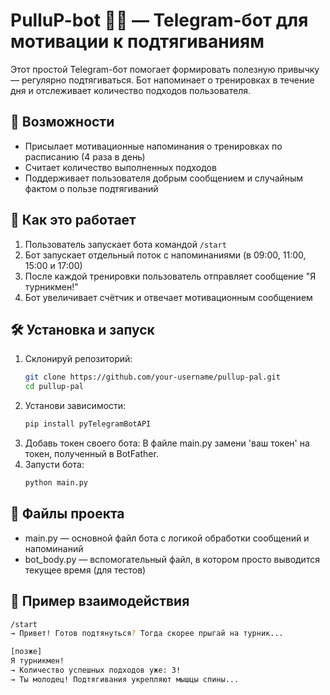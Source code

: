 # PulluP-bot 🏋️‍♂️ — Telegram-бот для мотивации к подтягиваниям

Этот простой Telegram-бот помогает формировать полезную привычку — регулярно подтягиваться. Бот напоминает о тренировках в течение дня и отслеживает количество подходов пользователя.

## 🚀 Возможности

- Присылает мотивационные напоминания о тренировках по расписанию (4 раза в день)
- Считает количество выполненных подходов
- Поддерживает пользователя добрым сообщением и случайным фактом о пользе подтягиваний

## 🧠 Как это работает

1. Пользователь запускает бота командой `/start`
2. Бот запускает отдельный поток с напоминаниями (в 09:00, 11:00, 15:00 и 17:00)
3. После каждой тренировки пользователь отправляет сообщение "Я турникмен!"
4. Бот увеличивает счётчик и отвечает мотивационным сообщением

## 🛠️ Установка и запуск

1. Склонируй репозиторий:
   ```bash
   git clone https://github.com/your-username/pullup-pal.git
   cd pullup-pal
2. Установи зависимости: 
   ```bash
   pip install pyTelegramBotAPI
3. Добавь токен своего бота: В файле main.py замени 'ваш токен' на токен, полученный в BotFather.
4. Запусти бота:
   ```bash
   python main.py
   
## 📂 Файлы проекта
* main.py — основной файл бота с логикой обработки сообщений и напоминаний
* bot_body.py — вспомогательный файл, в котором просто выводится текущее время (для тестов)

## 🧪 Пример взаимодействия
```bash
/start
→ Привет! Готов подтянуться? Тогда скорее прыгай на турник...

[позже]
Я турникмен!
→ Количество успешных подходов уже: 3!
→ Ты молодец! Подтягивания укрепляют мышцы спины...
